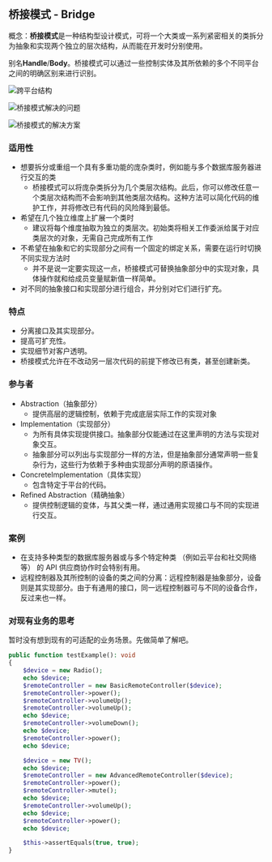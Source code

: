 ## 桥接模式 - Bridge

概念：**桥接模式**是一种结构型设计模式，可将一个大类或一系列紧密相关的类拆分为抽象和实现两个独立的层次结构，从而能在开发时分别使用。

别名**Handle**/**Body**。桥接模式可以通过一些控制实体及其所依赖的多个不同平台之间的明确区别来进行识别。

![跨平台结构](assets/设计模式/bridge-2-zh.png)



![桥接模式解决的问题](assets/设计模式/problem-zh.png)

![桥接模式的解决方案](assets/设计模式/solution-zh.png)

### 适用性

- 想要拆分或重组一个具有多重功能的庞杂类时，例如能与多个数据库服务器进行交互的类
    - 桥接模式可以将庞杂类拆分为几个类层次结构。此后，你可以修改任意一个类层次结构而不会影响到其他类层次结构。这种方法可以简化代码的维护工作，并将修改已有代码的风险降到最低。
- 希望在几个独立维度上扩展一个类时
    - 建议将每个维度抽取为独立的类层次。初始类将相关工作委派给属于对应类层次的对象，无需自己完成所有工作
- 不希望在抽象和它的实现部分之间有一个固定的绑定关系，需要在运行时切换不同实现方法时
    - 并不是说一定要实现这一点，桥接模式可替换抽象部分中的实现对象，具体操作就和给成员变量赋新值一样简单。
- 对不同的抽象接口和实现部分进行组合，并分别对它们进行扩充。

### 特点

- 分离接口及其实现部分。
- 提高可扩充性。
- 实现细节对客户透明。
- 桥接模式允许在不改动另一层次代码的前提下修改已有类，甚至创建新类。

### 参与者

- Abstraction（抽象部分）
    - 提供高层的逻辑控制，依赖于完成底层实际工作的实现对象
- Implementation（实现部分）
    - 为所有具体实现提供接口。抽象部分仅能通过在这里声明的方法与实现对象交互。
    - 抽象部分可以列出与实现部分一样的方法，但是抽象部分通常声明一些复杂行为，这些行为依赖于多种由实现部分声明的原语操作。
- ConcreteImplementation（具体实现）
    - 包含特定于平台的代码。
- Refined Abstraction（精确抽象）
    - 提供控制逻辑的变体，与其父类一样，通过通用实现接口与不同的实现进行交互。

### 案例

- 在支持多种类型的数据库服务器或与多个特定种类 （例如云平台和社交网络等） 的 API 供应商协作时会特别有用。
- 远程控制器及其所控制的设备的类之间的分离：远程控制器是抽象部分，设备则是其实现部分。由于有通用的接口，同一远程控制器可与不同的设备合作，反过来也一样。

### 对现有业务的思考

暂时没有想到现有的可适配的业务场景。先做简单了解吧。

```php
public function testExample(): void
{
    $device = new Radio();
    echo $device;
    $remoteController = new BasicRemoteController($device);
    $remoteController->power();
    $remoteController->volumeUp();
    $remoteController->volumeUp();
    echo $device;
    $remoteController->volumeDown();
    echo $device;
    $remoteController->power();
    echo $device;

    $device = new TV();
    echo $device;
    $remoteController = new AdvancedRemoteController($device);
    $remoteController->power();
    $remoteController->mute();
    echo $device;
    $remoteController->volumeUp();
    echo $device;
    $remoteController->power();
    echo $device;

    $this->assertEquals(true, true);
}
```

